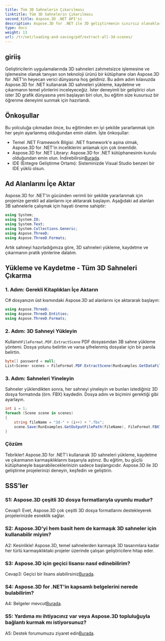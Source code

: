 ```yaml
---
title: Tüm 3D Sahnelerin Çıkarılması
linktitle: Tüm 3D Sahnelerin Çıkarılması
second_title: Aspose.3D .NET API'si
description: Aspose.3D for .NET ile 3D geliştirmenin sınırsız olanaklarını keşfedin. Sahneleri zahmetsizce yükleyin, kaydedin ve çıkarın.
type: docs
weight: 13
url: /tr/net/loading-and-saving/pdf/extract-all-3d-scenes/
---
```

## giriiş

Geliştiricilerin uygulamalarında 3D sahneleri zahmetsizce işlemesine ve işlemesine olanak tanıyan son teknoloji ürünü bir kütüphane olan Aspose.3D for .NET'in heyecan verici dünyasına hoş geldiniz. Bu adım adım kılavuzda Aspose.3D for .NET kullanarak 3D sahneleri yükleme, kaydetme ve çıkarmanın temel yönlerini inceleyeceğiz. İster deneyimli bir geliştirici olun ister 3D grafik dünyasına yeni başlayan biri olun, bu eğitim size kusursuz bir öğrenme deneyimi sunmak için hazırlandı.

## Önkoşullar

Bu yolculuğa çıkmadan önce, bu eğitimden en iyi şekilde yararlanmak için her şeyin ayarlanmış olduğundan emin olalım. İşte önkoşullar:

- Temel .NET Framework Bilgisi: .NET framework'e aşina olmak, Aspose.3D for .NET'in inceliklerini anlamak için çok önemlidir.
-  Aspose.3D for .NET Library: Aspose.3D for .NET kütüphanesinin kurulu olduğundan emin olun. İndirebilirsin[Burada](https://releases.aspose.com/3d/net/).
- IDE (Entegre Geliştirme Ortamı): Sisteminizde Visual Studio benzeri bir IDE yüklü olsun.

## Ad Alanlarını İçe Aktar

Aspose.3D for .NET'in gücünden verimli bir şekilde yararlanmak için projenize gerekli ad alanlarını içe aktararak başlayın. Aşağıdaki ad alanları 3B sahnelerle çalışmak için hayati öneme sahiptir:

```csharp
using System;
using System.IO;
using System.Text;
using System.Collections.Generic;
using Aspose.ThreeD;
using Aspose.ThreeD.Formats;
```

Artık sahneyi hazırladığımıza göre, 3D sahneleri yükleme, kaydetme ve çıkarmanın pratik yönlerine dalalım.

## Yükleme ve Kaydetme - Tüm 3D Sahneleri Çıkarma

### 1. Adım: Gerekli Kitaplıkları İçe Aktarın

C# dosyanızın üst kısmındaki Aspose.3D ad alanlarını içe aktararak başlayın:

```csharp
using Aspose.ThreeD;
using Aspose.ThreeD.Entities;
using Aspose.ThreeD.Formats;
```

### 2. Adım: 3D Sahneyi Yükleyin

 Kullanın`FileFormat.PDF.ExtractScene` PDF dosyasından 3B sahne yükleme yöntemi. Dosya yolunu belirtin ve varsa şifrelenmiş dosyalar için bir parola belirtin.

```csharp
byte[] password = null;
List<Scene> scenes = FileFormat.PDF.ExtractScene(RunExamples.GetDataFilePath("House_Design.pdf"), password);
```

### 3. Adım: Sahneleri Yineleyin

Sahneler yüklendikten sonra, her sahneyi yineleyin ve bunları istediğiniz 3D dosya formatında (örn. FBX) kaydedin. Dosya adını ve biçimini gerektiği gibi ayarlayın.

```csharp
int i = 1;
foreach (Scene scene in scenes)
{
    string fileName = "3d-" + (i++) + ".fbx";
    scene.Save(RunExamples.GetOutputFilePath(fileName), FileFormat.FBX7400ASCII);
}
```

### Çözüm

Tebrikler! Aspose.3D for .NET'i kullanarak 3D sahneleri yükleme, kaydetme ve çıkarmanın karmaşıklıklarını başarıyla aştınız. Bu eğitim, bu güçlü kütüphaneyle başarabileceklerinizin sadece başlangıcıdır. Aspose.3D ile 3D geliştirme projelerinizi deneyin, keşfedin ve geliştirin.

## SSS'ler

### S1: Aspose.3D çeşitli 3D dosya formatlarıyla uyumlu mudur?

Cevap1: Evet, Aspose.3D çok çeşitli 3D dosya formatlarını destekleyerek projelerinizde esneklik sağlar.

### S2: Aspose.3D'yi hem basit hem de karmaşık 3D sahneler için kullanabilir miyim?

A2: Kesinlikle! Aspose.3D, temel sahnelerden karmaşık 3D tasarımlara kadar her türlü karmaşıklıktaki projeler üzerinde çalışan geliştiricilere hitap eder.

### S3: Aspose.3D için geçici lisansı nasıl edinebilirim?

 Cevap3: Geçici bir lisans alabilirsiniz[Burada](https://purchase.aspose.com/temporary-license/).

### S4: Aspose.3D for .NET'in kapsamlı belgelerini nerede bulabilirim?

 A4: Belgeler mevcut[Burada](https://reference.aspose.com/3d/net/).

### S5: Yardıma mı ihtiyacınız var veya Aspose.3D topluluğuyla bağlantı kurmak mı istiyorsunuz?

 A5: Destek forumumuzu ziyaret edin[Burada](https://forum.aspose.com/c/3d/18).
